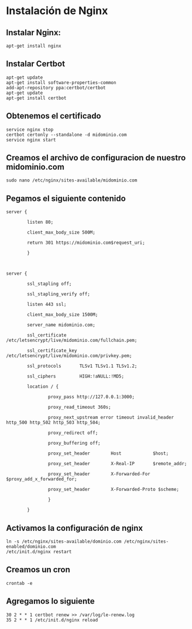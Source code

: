 # Instalación de Nginx

## Instalar Nginx:
~~~
apt-get install nginx
~~~

## Instalar Certbot
~~~
apt-get update
apt-get install software-properties-common
add-apt-repository ppa:certbot/certbot
apt-get update 
apt-get install certbot
~~~

## Obtenemos el certificado
~~~
service nginx stop
certbot certonly --standalone -d midominio.com
service nginx start
~~~
## Creamos el archivo de configuracion de nuestro midominio.com
~~~
sudo nano /etc/nginx/sites-available/midominio.com
~~~
## Pegamos el siguiente contenido
~~~
server {

        listen 80;

        client_max_body_size 500M;

        return 301 https://midominio.com$request_uri;

        }



server {

        ssl_stapling off;

        ssl_stapling_verify off;

        listen 443 ssl;

        client_max_body_size 1500M;

        server_name midominio.com;

        ssl_certificate     /etc/letsencrypt/live/midominio.com/fullchain.pem;

        ssl_certificate_key /etc/letsencrypt/live/midominio.com/privkey.pem;

        ssl_protocols       TLSv1 TLSv1.1 TLSv1.2;

        ssl_ciphers         HIGH:!aNULL:!MD5;

        location / {

                proxy_pass http://127.0.0.1:3000;

                proxy_read_timeout 360s;

                proxy_next_upstream error timeout invalid_header http_500 http_502 http_503 http_504;

                proxy_redirect off;

                proxy_buffering off;

                proxy_set_header        Host            $host;

                proxy_set_header        X-Real-IP       $remote_addr;

                proxy_set_header        X-Forwarded-For $proxy_add_x_forwarded_for;

                proxy_set_header        X-Forwarded-Proto $scheme;

                }

        }
~~~        

## Activamos la configuración de nginx
~~~     
ln -s /etc/nginx/sites-available/dominio.com /etc/nginx/sites-enabled/dominio.com
/etc/init.d/nginx restart
~~~     

## Creamos un cron
~~~  
crontab -e
~~~  

## Agregamos lo siguiente
~~~  
30 2 * * 1 certbot renew >> /var/log/le-renew.log
35 2 * * 1 /etc/init.d/nginx reload
~~~  
